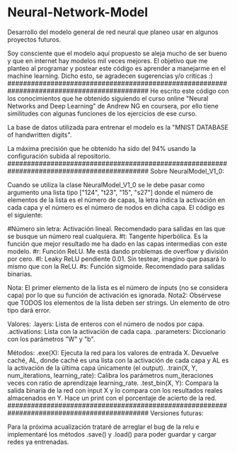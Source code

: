 # Neural-Network-Model
Desarrollo del modelo general de red neural que planeo usar en algunos proyectos futuros.

Soy consciente que el modelo aquí propuesto se aleja mucho de ser bueno y que en internet hay modelos mil veces mejores. El objetivo que me planteo al programar y postear este código es aprender a manejarme en el machine learning. Dicho esto, se agradecen sugerencias y/o críticas :)
############################################################################################
He escrito este código con los conocimientos que he obtenido siguiendo el curso online "Neural Networks and Deep Learning" de Andrew NG en coursera, por ello tiene similitudes con algunas funciones de los ejercicios de ese curso.

La base de datos utilizada para entrenar el modelo es la "MNIST DATABASE of handwritten digits".

La máxima precisión que he obtenido ha sido del 94% usando la configuración subida al repositorio.
############################################################################################
Sobre NeuralModel_V1_0:

Cuando se utiliza la clase NeuralModel_V1_0 se le debe pasar como argumento una lista tipo ["124", "t23", "15", "s27"] donde el número de elementos de la lista es el número de capas, la letra indica la activación en cada capa y el número es el número de nodos en dicha capa.
El código es el siguiente:

#Número sin letra: Activación lineal. Recomendado para salidas en las que se busque un número real cualquiera.
#t: Tangente hiperbólica. Es la función que mejor resultado me ha dado en las capas intermedias con este modelo.
#r: Función ReLU. Me está dando problemas de overflow y división por cero.
#l: Leaky ReLU pendiente 0.01. Sin testear, imagino que pasará lo mismo que con la ReLU.
#s: Función sigmoide. Recomendado para salidas binarias.

Nota: El primer elemento de la lista es el número de inputs (no se considera capa) por lo que su función de activación es ignorada.
Nota2: Obsérvese que TODOS los elementos de la lista deben ser strings. Un elemento de otro tipo dará error.

Valores:
.layers: Lista de enteros con el número de nodos por capa.
.activations: Lista con la activación de cada capa.
.parameters: Diccionario con los parámetros "W" y "b".

Métodos:
.exe(X): Ejecuta la red para los valores de entrada X. Devuelve caché, AL, donde caché es una lista con la activación de cada capa y AL es la activación de la última capa únicamente (el output).
.train(X, Y, num_iterations, learning_rate): Calibra los parámetros num_iteraciones veces con ratio de aprendizaje learning_rate.
.test_bin(X, Y): Compara la salida binaria de la red con input X y lo compara con los resultados reales almacenados en Y. Hace un print con el porcentaje de acierto de la red.
############################################################################################
Versiones futuras:

Para la próxima acualización trataré de arreglar el bug de la relu e implementaré los métodos .save() y .load() para poder guardar y cargar redes ya entrenadas.
